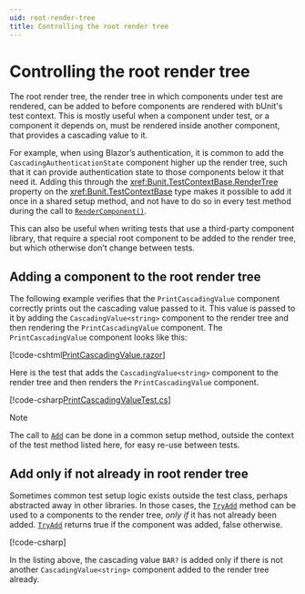 ```yaml
---
uid: root-render-tree
title: Controlling the root render tree
---
```


# Controlling the root render tree

The root render tree, the render tree in which components under test are rendered, can be added to before components are rendered with bUnit's test context. This is mostly useful when a component under test, or a component it depends on, must be rendered inside another component, that provides a cascading value to it. 

For example, when using Blazor’s authentication, it is common to add the `CascadingAuthenticationState` component higher up the render tree, such that it can provide authentication state to those components below it that need it. Adding this through the <xref:Bunit.TestContextBase.RenderTree> property on the <xref:Bunit.TestContextBase> type makes it possible to add it once in a shared setup method, and not have to do so in every test method during the call to [`RenderComponent()`](xref:Bunit.Rendering.RootRenderTree.Add``1(System.Nullable{Action{Bunit.ComponentParameterCollectionBuilder{``0}}})).

This can also be useful when writing tests that use a third-party component library, that require a special root component to be added to the render tree, but which otherwise don’t change between tests.

## Adding a component to the root render tree

The following example verifies that the `PrintCascadingValue` component correctly prints out the cascading value passed to it. This value is passed to it by adding the `CascadingValue<string>` component to the render tree and then rendering the `PrintCascadingValue` component. The `PrintCascadingValue` component looks like this:

[!code-cshtml[PrintCascadingValue.razor](../../../samples/components/PrintCascadingValue.razor)]

Here is the test that adds the `CascadingValue<string>` component to the render tree and then renders the `PrintCascadingValue` component.

[!code-csharp[PrintCascadingValueTest.cs](../../../samples/tests/xunit/RenderTreeTest.cs#L15-L27)]

> [!NOTE]
> The call to [`Add`](xref:Bunit.Rendering.RootRenderTree.Add``1(System.Nullable{Action{Bunit.ComponentParameterCollectionBuilder{``0}}})) can be done in a common setup method, outside the context of the test method listed here, for easy re-use between tests.

## Add only if not already in root render tree

Sometimes common test setup logic exists outside the test class, perhaps abstracted away in other libraries. In those cases, the [`TryAdd`](xref:Bunit.Rendering.RootRenderTree.TryAdd``1(System.Nullable{Action{Bunit.ComponentParameterCollectionBuilder{``0}}})) method can be used to a components to the render tree, _only if_ it has not already been added. [`TryAdd`](xref:Bunit.Rendering.RootRenderTree.TryAdd``1(System.Nullable{Action{Bunit.ComponentParameterCollectionBuilder{``0}}})) returns true if the component was added, false otherwise.

[!code-csharp[](../../../samples/tests/xunit/RenderTreeTest.cs#L36-L38)]

In the listing above, the cascading value `BAR?` is added only if there is not another `CascadingValue<string>` component added to the render tree already.
